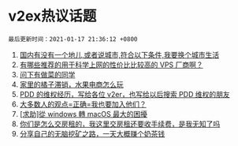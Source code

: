 # v2ex热议话题

`最后更新时间：2021-01-17 21:36:12 +0800`

1. [国内有没有一个地儿,或者说城市,符合以下条件,我要换个城市生活](https://www.v2ex.com/t/745623)
1. [有哪些推荐的用于科学上网的性价比比较高的 VPS 厂商啊？](https://www.v2ex.com/t/745547)
1. [问下有做菜的同学](https://www.v2ex.com/t/745658)
1. [家里的橘子滞销，水果电商怎么玩](https://www.v2ex.com/t/745600)
1. [PDD 的维权经历，写给各位 v2er，也写给以后搜索 PDD 维权的朋友](https://www.v2ex.com/t/745645)
1. [大多数人的观点=正确=我也要加入他们？](https://www.v2ex.com/t/745580)
1. [[求助]從 windows 轉 macOS 最大的困擾](https://www.v2ex.com/t/745609)
1. [你们是怎么交房租的，我这里交房租还要收手续费，是我无知了吗](https://www.v2ex.com/t/745627)
1. [分享自己的无脑挖矿之路，一天大概赚个奶茶钱](https://www.v2ex.com/t/745685)

